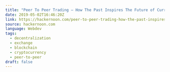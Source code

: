 ```yaml
---
title: "Peer To Peer Trading — How The Past Inspires The Future of Currency Exchange"
date: 2019-05-02T16:46:20Z
link: https://hackernoon.com/peer-to-peer-trading-how-the-past-inspires-the-future-of-currency-exchange-4e0ec3bad9ca?source=rss----3a8144eabfe3---4
source: hackernoon.com
language: Webdev
tags:
  - decentralization
  - exchange
  - blockchain
  - cryptocurrency
  - peer-to-peer
draft: false
---
```

